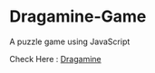 # Dragamine-Game
A puzzle game using JavaScript

Check Here : [Dragamine](https://pragati-c19.github.io/Dragamine-Game/)
